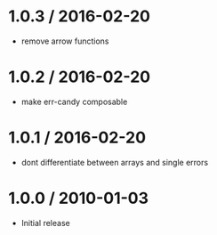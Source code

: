 
1.0.3 / 2016-02-20
==================

  * remove arrow functions

1.0.2 / 2016-02-20
==================

  * make err-candy composable

1.0.1 / 2016-02-20
==================

  * dont differentiate between arrays and single errors

1.0.0 / 2010-01-03
==================

  * Initial release
